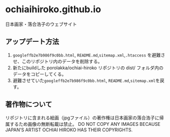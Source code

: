 # ochiaihiroko.github.io
日本画家・落合浩子のウェブサイト

## アップデート方法
1. ```googleffb2e7b986f9c0bb.html```, ```README.md```,```sitemap.xml```,```.htaccess``` を避難させ、このリポジトリ内のデータを削除する。
2. 新たにbuildした porolakka/ochiai-hiroko リポジトリの dist/ フォルダ内のデータをコピーしてくる。
3. 避難させていた```googleffb2e7b986f9c0bb.html```, ```README.md```,```sitemap.xml```を戻す。

## 著作物について
リポジトリに含まれる絵画（jpgファイル）の著作権は日本画家の落合浩子に帰属するため画像の無断転載は禁止。
DO NOT COPY ANY IMAGES BECAUSE JAPAN'S ARTIST OCHIAI HIROKO HAS THEIR COPYRIGHTS.

